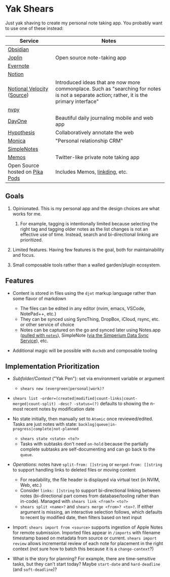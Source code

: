 # Yak Shears

Just yak shaving to create my personal note taking app. You probably want to use one of these instead:

| Service | Notes |
| --- | --- |
| [Obsidian](https://obsidian.md) | |
| [Joplin](https://joplinapp.org) | Open source note-taking app |
| [Evernote](https://evernote.com) | |
| [Notion](https://www.notion.so) | |
| [Notional Velocity](https://notational.net) ([Source](https://github.com/scrod/nv))| Introduced ideas that are now more commonplace. Such as "searching for notes is not a separate action; rather, it is the primary interface" |
| [nvpy](https://github.com/cpbotha/nvpy) | |
| [DayOne](https://dayoneapp.com) | Beautiful daily journaling mobile and web app |
| [Hypothesis](https://web.hypothes.is) | Collaboratively annotate the web |
| [Monica](https://github.com/monicahq/monica?tab=readme-ov-file#principles) | "Personal relationship CRM" |
| [SimpleNotes](https://simplenote.com) | |
| [Memos](https://www.usememos.com) | Twitter-like private note taking app |
| Open Source hosted on [Pika Pods](https://www.pikapods.com/apps#notes) | Includes Memos, [linkding](https://github.com/sissbruecker/linkding), etc. |

## Goals

1. Opinionated. This is my personal app and the design choices are what works for me.

    1. For example, tagging is intentionally limited because selecting the right tag and tagging older notes as the list changes is not an effective use of time. Instead, search and bi-directional linking are prioritized.
1. Limited features. Having few features is the goal, both for maintainability and focus.
1. Small composable tools rather than a walled garden/plugin ecosystem.

## Features

- Content is stored in files using the `djot` markup language rather than some flavor of markdown

    - The files can be edited in any editor (nvim, emacs, VSCode, NotePad++, etc.)
    - They can be synced using SyncThing, DropBox, iCloud, rsync, etc. or other service of choice
    - Notes can be captured on the go and synced later using Notes.app ([pulled with `notes`](https://github.com/RhetTbull/macnotesapp)), SimpleNote ([via the Simperium Data Sync Service](https://simperium.com/docs/websocket)), etc.
- Additional magic will be possible with `duckdb` and composable tooling

## Implementation Prioritization

- _Subfolder/Context_ ("Yak Pen"): set via environment variable or argument

    - `shears new (evergreen|personal|work)?`
- `shears list -order=(created|modified|count-links|count-merged|count-split) -desc? -status=(?)` defaults to showing the n-most recent notes by modification date
- No state initially, then manually set to `Atomic` once reviewed/edited. Tasks are just notes with state: `backlog|queue|in-progress|complete|not-planned`

    - `shears state <state> <to?>`
    - Tasks with subtasks don't need `on-hold` because the partially complete subtasks are self-documenting and can go back to the `queue`.
- _Operations_: notes have `split-from: []string` or `merged-from: []string` to support handling links to deleted files or moving content

    - For readability, the file header is displayed via virtual text (in NVIM, Web, etc.)
    - Consider `links: []string` to support bi-directional linking between notes (bi-directional part comes from database/tooling rather than in-code). Managed with `shears link <from?> <to?>`
    - `shears split <name>?` and `shears merge <from>? <to>?`. If either argument is missing, an interactive selection follows, which defaults to recent by modified date, then filters based on text input

- Import: `shears import from <source>` supports ingestion of Apple Notes for remote submission. Imported files appear in `/imports` with filename timestamp based on metadata from source or current. `shears import review` allows incremental review of each note for placement in the right context (not sure how to batch this because it is a `change-context`?)
- What is the story for planning? For example, there are time-sensitive tasks, but they can't start today? Maybe `start-date` and `hard-deadline` (and `soft-deadline`)?
